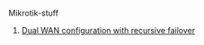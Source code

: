 Mikrotik-stuff


1. [Dual WAN configuration with recursive failover](https://github.com/vblando/mikrotik-stuff/blob/main/guides/mikrotik-dual-wan-recursive-failover.md)

